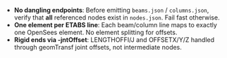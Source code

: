 - **No dangling endpoints**: Before emitting `beams.json` / `columns.json`, verify that **all** referenced nodes exist in `nodes.json`. Fail fast otherwise.
- **One element per ETABS line**: Each beam/column line maps to exactly one OpenSees element. No element splitting for offsets.
- **Rigid ends via -jntOffset**: LENGTHOFFI/J and OFFSETX/Y/Z handled through geomTransf joint offsets, not intermediate nodes.
